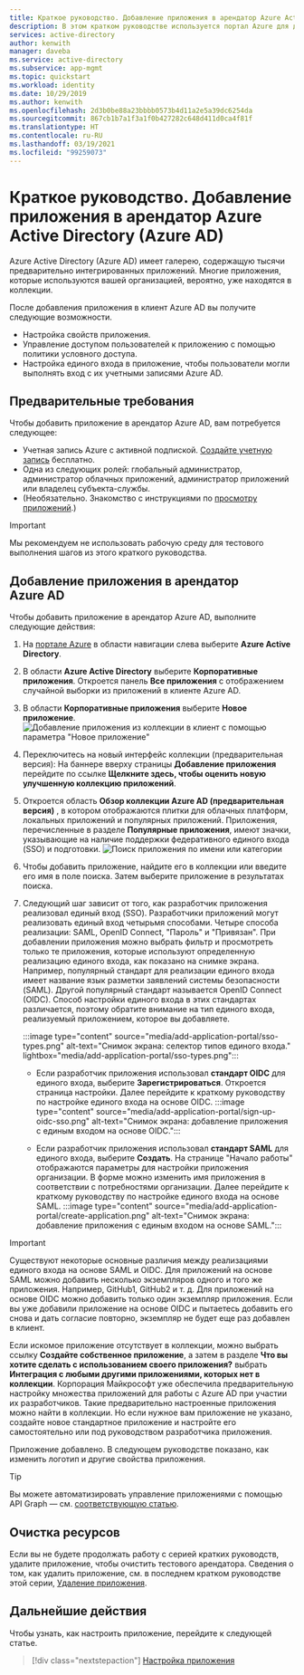 ```yaml
---
title: Краткое руководство. Добавление приложения в арендатор Azure Active Directory (Azure AD)
description: В этом кратком руководстве используется портал Azure для добавления приложения коллекции в клиент Azure Active Directory (Azure AD).
services: active-directory
author: kenwith
manager: daveba
ms.service: active-directory
ms.subservice: app-mgmt
ms.topic: quickstart
ms.workload: identity
ms.date: 10/29/2019
ms.author: kenwith
ms.openlocfilehash: 2d3b0be88a23bbbb0573b4d11a2e5a39dc6254da
ms.sourcegitcommit: 867cb1b7a1f3a1f0b427282c648d411d0ca4f81f
ms.translationtype: HT
ms.contentlocale: ru-RU
ms.lasthandoff: 03/19/2021
ms.locfileid: "99259073"
---
```

# <a name="quickstart-add-an-application-to-your-azure-active-directory-azure-ad-tenant"></a>Краткое руководство. Добавление приложения в арендатор Azure Active Directory (Azure AD)

Azure Active Directory (Azure AD) имеет галерею, содержащую тысячи предварительно интегрированных приложений. Многие приложения, которые используются вашей организацией, вероятно, уже находятся в коллекции.

После добавления приложения в клиент Azure AD вы получите следующие возможности.

- Настройка свойств приложения.
- Управление доступом пользователей к приложению с помощью политики условного доступа.
- Настройка единого входа в приложение, чтобы пользователи могли выполнять вход с их учетными записями Azure AD.

## <a name="prerequisites"></a>Предварительные требования

Чтобы добавить приложение в арендатор Azure AD, вам потребуется следующее:

- Учетная запись Azure с активной подпиской. [Создайте учетную запись](https://azure.microsoft.com/free/?WT.mc_id=A261C142F) бесплатно.
- Одна из следующих ролей: глобальный администратор, администратор облачных приложений, администратор приложений или владелец субъекта-службы.
- (Необязательно. Знакомство с инструкциями по [просмотру приложений](view-applications-portal.md).)

>[!IMPORTANT]
>Мы рекомендуем не использовать рабочую среду для тестового выполнения шагов из этого краткого руководства.

## <a name="add-an-app-to-your-azure-ad-tenant"></a>Добавление приложения в арендатор Azure AD

Чтобы добавить приложение в арендатор Azure AD, выполните следующие действия:

1. На [портале Azure](https://portal.azure.com) в области навигации слева выберите **Azure Active Directory**.
2. В области **Azure Active Directory** выберите **Корпоративные приложения**. Откроется панель **Все приложения** с отображением случайной выборки из приложений в клиенте Azure AD.
3. В области **Корпоративные приложения** выберите **Новое приложение**. 
    ![Добавление приложения из коллекции в клиент с помощью параметра "Новое приложение"](media/add-application-portal/new-application.png)
4. Переключитесь на новый интерфейс коллекции (предварительная версия): На баннере вверху страницы **Добавление приложения** перейдите по ссылке **Щелкните здесь, чтобы оценить новую улучшенную коллекцию приложений**.
5. Откроется область **Обзор коллекции Azure AD (предварительная версия)** , в котором отображаются плитки для облачных платформ, локальных приложений и популярных приложений. Приложения, перечисленные в разделе **Популярные приложения**, имеют значки, указывающие на наличие поддержки федеративного единого входа (SSO) и подготовки. 
    ![Поиск приложения по имени или категории](media/add-application-portal/browse-gallery.png)
6. Чтобы добавить приложение, найдите его в коллекции или введите его имя в поле поиска. Затем выберите приложение в результатах поиска. 
7. Следующий шаг зависит от того, как разработчик приложения реализовал единый вход (SSO). Разработчики приложений могут реализовать единый вход четырьмя способами. Четыре способа реализации: SAML, OpenID Connect, "Пароль" и "Привязан". При добавлении приложения можно выбрать фильтр и просмотреть только те приложения, которые используют определенную реализацию единого входа, как показано на снимке экрана. Например, популярный стандарт для реализации единого входа имеет название язык разметки заявлений системы безопасности (SAML). Другой популярный стандарт называется OpenID Connect (OIDC). Способ настройки единого входа в этих стандартах различается, поэтому обратите внимание на тип единого входа, реализуемый приложением, которое вы добавляете.

    :::image type="content" source="media/add-application-portal/sso-types.png" alt-text="Снимок экрана: селектор типов единого входа." lightbox="media/add-application-portal/sso-types.png":::

    - Если разработчик приложения использовал **стандарт OIDC** для единого входа, выберите **Зарегистрироваться**. Откроется страница настройки. Далее перейдите к краткому руководству по настройке единого входа на основе OIDC.
    :::image type="content" source="media/add-application-portal/sign-up-oidc-sso.png" alt-text="Снимок экрана: добавление приложения с единым входом на основе OIDC.":::

    - Если разработчик приложения использовал **стандарт SAML** для единого входа, выберите **Создать**. На странице "Начало работы" отображаются параметры для настройки приложения организации. В форме можно изменить имя приложения в соответствии с потребностями организации. Далее перейдите к краткому руководству по настройке единого входа на основе SAML.
    :::image type="content" source="media/add-application-portal/create-application.png" alt-text="Снимок экрана: добавление приложения с единым входом на основе SAML.":::


> [!IMPORTANT]
> Существуют некоторые основные различия между реализациями единого входа на основе SAML и OIDC. Для приложений на основе SAML можно добавить несколько экземпляров одного и того же приложения. Например, GitHub1, GitHub2 и т. д. Для приложений на основе OIDC можно добавить только один экземпляр приложения. Если вы уже добавили приложение на основе OIDC и пытаетесь добавить его снова и дать согласие повторно, экземпляр не будет еще раз добавлен в клиент.

Если искомое приложение отсутствует в коллекции, можно выбрать ссылку **Создайте собственное приложение**, а затем в разделе **Что вы хотите сделать с использованием своего приложения?** выбрать **Интеграция с любыми другими приложениями, которых нет в коллекции**. Корпорация Майкрософт уже обеспечила предварительную настройку множества приложений для работы с Azure AD при участии их разработчиков. Такие предварительно настроенные приложения можно найти в коллекции. Но если нужное вам приложение не указано, создайте новое стандартное приложение и настройте его самостоятельно или под руководством разработчика приложения.

Приложение добавлено. В следующем руководстве показано, как изменить логотип и другие свойства приложения.

> [!TIP]
> Вы можете автоматизировать управление приложениями с помощью API Graph — см. [соответствующую статью](/graph/application-saml-sso-configure-api).

## <a name="clean-up-resources"></a>Очистка ресурсов

Если вы не будете продолжать работу с серией кратких руководств, удалите приложение, чтобы очистить тестового арендатора. Сведения о том, как удалить приложение, см. в последнем кратком руководстве этой серии, [Удаление приложения](delete-application-portal.md).

## <a name="next-steps"></a>Дальнейшие действия

Чтобы узнать, как настроить приложение, перейдите к следующей статье.
> [!div class="nextstepaction"]
> [Настройка приложения](add-application-portal-configure.md)